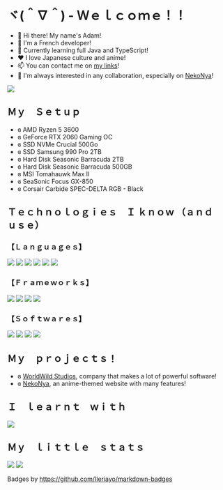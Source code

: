 # ヾ(＾∇＾) - Ｗｅｌｃｏｍｅ！！
- 🌿 Hi there! My name's Adam!
- 💬 I'm a French developer!
- 🧰 Currently learning full Java and TypeScript!
- ❤️ I love Japanese culture and anime!
- 📫 You can contact me on [my links](https://classydev.fr)!
- 🤝 I'm always interested in any collaboration, especially on [NekoNya](https://nekonya.classydev.fr)!

<p>
    <img src="https://komarev.com/ghpvc/?username=TheDogHusky&color=lightgrey&style=for-the-badge" />
</p>

##  Ｍｙ　Ｓｅｔｕｐ
- ɞ AMD Ryzen 5 3600
- ɞ GeForce RTX 2060 Gaming OC
- ɞ SSD NVMe Crucial 500Go
- ɞ SSD Samsung 990 Pro 2TB
- ɞ Hard Disk Seasonic Barracuda 2TB
- ɞ Hard Disk Seasonic Barracuda 500GB
- ɞ MSI Tomahauwk Max II
- ɞ SeaSonic Focus GX-850
- ɞ Corsair Carbide SPEC-DELTA RGB - Black

## Ｔｅｃｈｎｏｌｏｇｉｅｓ　Ｉ ｋｎｏｗ  （ａｎｄ　ｕｓｅ）

### 【Ｌａｎｇｕａｇｅｓ】
<p>
    <img src="https://img.shields.io/badge/HTML5-E34F26?style=for-the-badge&logo=html5&logoColor=white" />
    <img src="https://img.shields.io/badge/CSS3-1572B6?style=for-the-badge&logo=css3&logoColor=white" />
    <img src="https://img.shields.io/badge/JavaScript-323330?style=for-the-badge&logo=javascript&logoColor=F7DF1E" />
    <img src="https://img.shields.io/badge/Python-14354C?style=for-the-badge&logo=python&logoColor=white" />
    <img src="https://img.shields.io/badge/Java-ED8B00?style=for-the-badge&logo=java&logoColor=white" />
    <img src="https://img.shields.io/badge/typescript-%23007ACC.svg?style=for-the-badge&logo=typescript&logoColor=white"/>
</p>

### 【Ｆｒａｍｅｗｏｒｋｓ】
<p>
    <img src="https://img.shields.io/badge/Bootstrap-563D7C?style=for-the-badge&logo=bootstrap&logoColor=white" />
    <img src="https://img.shields.io/badge/express.js-%23404d59.svg?style=for-the-badge&logo=express&logoColor=%2361DAFB" />
    <img src="https://img.shields.io/badge/node.js-6DA55F?style=for-the-badge&logo=node.js&logoColor=white" />
    <img src="https://img.shields.io/badge/Nuxt-002E3B?style=for-the-badge&logo=nuxtdotjs&logoColor=#00DC82" />
 </p>

### 【Ｓｏｆｔｗａｒｅｓ】
<p>
    <img src="https://img.shields.io/badge/Visual_Studio_Code-0078D4?style=for-the-badge&logo=visual%20studio%20code&logoColor=white" />
    <img src="https://img.shields.io/badge/pycharm-143?style=for-the-badge&logo=pycharm&logoColor=black&color=black&labelColor=green" />
    <img src="https://img.shields.io/badge/IntelliJIDEA-000000.svg?style=for-the-badge&logo=intellij-idea&logoColor=white" />
    <img src="https://img.shields.io/badge/webstorm-143?style=for-the-badge&logo=webstorm&logoColor=white&color=black" />
</p>


## Ｍｙ　ｐｒｏｊｅｃｔｓ！
- ɞ [WorldWild Studios](https://github.com/WorldWildStudios), company that makes a lot of powerful software!
- ɞ [NekoNya](https://github.com/NekoNyaDevs), an anime-themed website with many features!

## Ｉ　ｌｅａｒｎｔ　ｗｉｔｈ
<p>
    <a href="https://codecademy.com"><img src="https://img.shields.io/badge/Codecademy-FFF0E5?style=for-the-badge&logo=codecademy&logoColor=1F243A" /></a>
</p>

## Ｍｙ　ｌｉｔｔｌｅ　ｓｔａｔｓ
<img src="https://github-readme-stats.vercel.app/api?username=TheDogHusky&theme=blue-green" />
<img src="https://github-readme-stats.vercel.app/api/top-langs/?username=TheDogHusky&theme=blue-green" />


Badges by https://github.com/Ileriayo/markdown-badges

